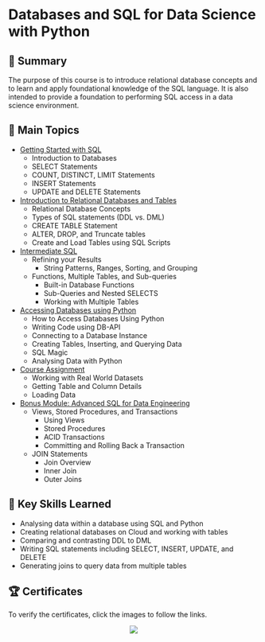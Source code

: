 # Databases and SQL for Data Science with Python

## 📄 Summary 
The purpose of this course is to introduce relational database concepts and to learn and apply foundational knowledge of the SQL language. It is also intended to provide a foundation to performing SQL access in a data science environment.  

## 📑 Main Topics
- [Getting Started with SQL](01.%20Getting%20Started%20with%20SQL/)
  - Introduction to Databases
  - SELECT Statements
  - COUNT, DISTINCT, LIMIT Statements
  - INSERT Statements
  - UPDATE and DELETE Statements
- [Introduction to Relational Databases and Tables]()
  - Relational Database Concepts
  - Types of SQL statements (DDL vs. DML)
  - CREATE TABLE Statement
  - ALTER, DROP, and Truncate tables
  - Create and Load Tables using SQL Scripts
- [Intermediate SQL]()
  - Refining your Results
    - String Patterns, Ranges, Sorting, and Grouping
  - Functions, Multiple Tables, and Sub-queries
    - Built-in Database Functions
    - Sub-Queries and Nested SELECTS
    - Working with Multiple Tables
- [Accessing Databases using Python]()
  - How to Access Databases Using Python
  - Writing Code using DB-API
  - Connecting to a Database Instance
  - Creating Tables, Inserting, and Querying Data
  - SQL Magic
  - Analysing Data with Python
- [Course Assignment]()
  - Working with Real World Datasets
  - Getting Table and Column Details
  - Loading Data
- [Bonus Module: Advanced SQL for Data Engineering]()
  - Views, Stored Procedures, and Transactions
    - Using Views
    - Stored Procedures
    - ACID Transactions
    - Committing and Rolling Back a Transaction
  - JOIN Statements
    - Join Overview
    - Inner Join
    - Outer Joins

## 🔑 Key Skills Learned 
- Analysing data within a database using SQL and Python
- Creating relational databases on Cloud and working with tables
- Comparing and contrasting DDL to DML
- Writing SQL statements including SELECT, INSERT, UPDATE, and DELETE
- Generating joins to query data from multiple tables

## 🏆 Certificates 
To verify the certificates, click the images to follow the links.

<p align="middle">
  <a> <img src="https://user-images.githubusercontent.com/52702712/198289864-033f4770-a738-4307-b52c-e3c51bd67fc6.jpeg"></a>
<!-- 
  <a href=""><img src="" height="430"></a>
  <a href=""><img src="" height="430"></a>
-->
</p>
